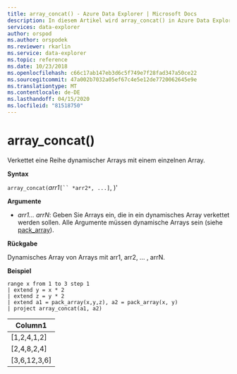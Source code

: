 ```yaml
---
title: array_concat() - Azure Data Explorer | Microsoft Docs
description: In diesem Artikel wird array_concat() in Azure Data Explorer beschrieben.
services: data-explorer
author: orspod
ms.author: orspodek
ms.reviewer: rkarlin
ms.service: data-explorer
ms.topic: reference
ms.date: 10/23/2018
ms.openlocfilehash: c66c17ab147eb3d6c5f749e7f28fad347a50ce22
ms.sourcegitcommit: 47a002b7032a05ef67c4e5e12de7720062645e9e
ms.translationtype: MT
ms.contentlocale: de-DE
ms.lasthandoff: 04/15/2020
ms.locfileid: "81518750"
---
```

# <a name="array_concat"></a>array_concat()

Verkettet eine Reihe dynamischer Arrays mit einem einzelnen Array.

**Syntax**

`array_concat(`*arr1*`[`` *arr2*, ...]`, )'

**Argumente**

* *arr1... arrN*: Geben Sie Arrays ein, die in ein dynamisches Array verkettet werden sollen. Alle Argumente müssen dynamische Arrays sein (siehe [pack_array](packarrayfunction.md)). 

**Rückgabe**

Dynamisches Array von Arrays mit arr1, arr2, ... , arrN.

**Beispiel**

```kusto
range x from 1 to 3 step 1
| extend y = x * 2
| extend z = y * 2
| extend a1 = pack_array(x,y,z), a2 = pack_array(x, y)
| project array_concat(a1, a2)
```

|Column1|
|---|
|[1,2,4,1,2]|
|[2,4,8,2,4]|
|[3,6,12,3,6]|